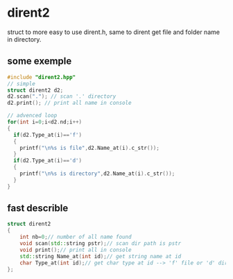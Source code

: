 # dirent2
struct to more easy to use dirent.h,
same to dirent get file and folder name in directory.
## some exemple
```cpp
#include "dirent2.hpp"
// simple
struct dirent2 d2;
d2.scan("."); // scan '.' directory
d2.print(); // print all name in console

// advenced loop
for(int i=0;i<d2.nd;i++)
{
  if(d2.Type_at(i)=='f')
  {
    printf("\n%s is file",d2.Name_at(i).c_str());
  }
  if(d2.Type_at(i)=='d')
  {
    printf("\n%s is directory",d2.Name_at(i).c_str());
  }
}

```
## fast describle
```cpp
struct dirent2
{
	int nb=0;// number of all name found
	void scan(std::string pstr);// scan dir path is pstr
	void print();// print all in console
	std::string Name_at(int id);// get string name at id
	char Type_at(int id);// get char type at id --> 'f' file or 'd' dir
};
```
